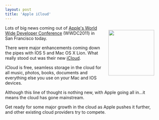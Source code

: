 ```yaml
---
layout: post
title: 'Apple iCloud'
---
```

<img style="padding: 15px;" src="http://kinlane-productions.s3.amazonaws.com/apple/apple-icloud.jpg" alt="" width="150" align="right" />Lots of big news coming out of <a title="Apple's World Wide Developer Conference" href="http://developer.apple.com/wwdc/">Apple's World Wide Developer Conference</a> (WWDC2011) in San Francisco today.<p></p>
There were major enhancements coming down the pipes with IOS 5 and Mac OS X Lion.  What really stood out was their new <a title="iCloud" href="http://www.apple.com/icloud/">iCloud</a>.<p></p>
iCloud is free, seamless storage in the cloud for all music, photos, books, documents and everything else you use on your Mac and IOS devices.<p></p>
Although this line of thought is nothing new, with Apple going all in...it means the cloud has gone mainstream.<p></p>
Get ready for some major growth in the cloud as Apple pushes it further, and other existing cloud providers try to compete.